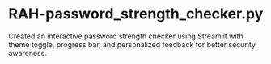 # RAH-password_strength_checker.py
Created an interactive password strength checker using Streamlit with theme toggle, progress bar, and personalized feedback for better security awareness.
